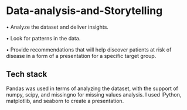 # Data-analysis-and-Storytelling
• Analyze the dataset and deliver insights.

• Look for patterns in the data.

• Provide recommendations that will help discover patients at risk of disease in a form of a presentation for a specific target group. 

## Tech stack
Pandas was used in terms of analyzing the dataset, with the support of numpy, scipy, and missingno for missing values analysis. I used IPython, matplotlib, and seaborn to create a presentation.
